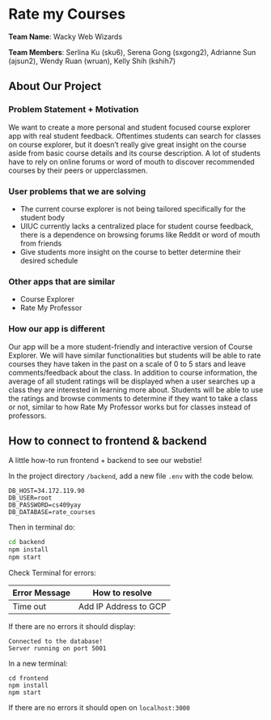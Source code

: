 # Rate my Courses

**Team Name**: Wacky Web Wizards 

**Team Members**: Serlina Ku (sku6), Serena Gong (sxgong2), Adrianne Sun (ajsun2), Wendy Ruan (wruan), Kelly Shih (kshih7)

## About Our Project

### Problem Statement + Motivation
We want to create a more personal and student focused course explorer app with real student feedback. Oftentimes students can search for classes on course explorer, but it doesn’t really give great insight on the course aside from basic course details and its course description. A lot of students have to rely on online forums or word of mouth to discover recommended courses by their peers or upperclassmen. 

### User problems that we are solving
* The current course explorer is not being tailored specifically for the student body 
* UIUC currently lacks a centralized place for student course feedback, there is a dependence on browsing forums like Reddit or word of mouth from friends
* Give students more insight on the course to better determine their desired schedule

### Other apps that are similar
* Course Explorer
* Rate My Professor

### How our app is different
Our app will be a more student-friendly and interactive version of Course Explorer. We will have similar functionalities but students will be able to rate courses they have taken in the past on a scale of 0 to 5 stars and leave comments/feedback about the class. In addition to course information, the average of all student ratings will be displayed when a user searches up a class they are interested in learning more about. Students will be able to use the ratings and browse comments to determine if they want to take a class or not, similar to how Rate My Professor works but for classes instead of professors. 


## How to connect to frontend & backend
A little how-to run frontend + backend to see our webstie!


In the project directory `/backend`, add a new file `.env` with the code below.

```
DB_HOST=34.172.119.90
DB_USER=root        
DB_PASSWORD=cs409yay 
DB_DATABASE=rate_courses
```
Then in terminal do:
```bash
cd backend
npm install
npm start
```
Check Terminal for errors:

| Error Message | How to resolve |
| ------------- | ------------- |
| Time out  | Add IP Address to GCP  |

If there are no errors it should display:
```
Connected to the database!
Server running on port 5001
```

In a new terminal:
```
cd frontend
npm install
npm start
```

If there are no errors it should open on `localhost:3000`